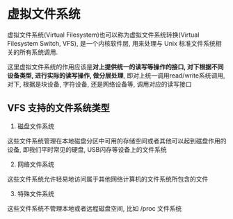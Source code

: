 # 虚拟文件系统

虚拟文件系统(Virtual Filesystem)也可以称为虚拟文件系统转换(Virtual Filesystem Switch, VFS), 是一个内核软件层, 用来处理与 Unix 标准文件系统相关的所有系统调用.

这里虚拟文件系统的作用应该是**对上提供统一的读写等操作的接口, 对下根据不同设备类型, 进行实际的读写操作, 做分层处理**, 即对上统一调用read/write系统调用, 对下, 根据是块设备, 字符设备, 还是网络设备等, 调用对应的读写接口

## VFS 支持的文件系统类型

1. 磁盘文件系统

这些文件系统管理在本地磁盘分区中可用的存储空间或者其他可以起到磁盘作用的设备, 即我们平时常见的硬盘, USB闪存等设备上的文件系统

2. 网络文件系统

这些文件系统允许轻易地访问属于其他网络计算机的文件系统所包含的文件

3. 特殊文件系统

这些文件系统不管理本地或者远程磁盘空间, 比如 /proc 文件系统
